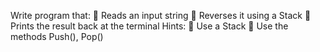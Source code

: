 Write program that:
 Reads an input string
 Reverses it using a Stack<T>
 Prints the result back at the terminal
Hints:
 Use a Stack<string>
 Use the methods Push(), Pop()
